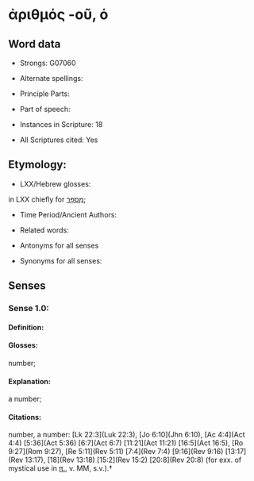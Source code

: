 # ἀριθμός -οῦ, ὁ

<!-- Status: S2=NeedsEdits -->
<!-- Lexica used for edits:   -->

## Word data

* Strongs: G07060

* Alternate spellings:



* Principle Parts: 


* Part of speech: 


* Instances in Scripture: 18

* All Scriptures cited: Yes

## Etymology: 


* LXX/Hebrew glosses: 

in LXX chiefly for [מִסְפָּר](//en-uhl/H4557);

* Time Period/Ancient Authors: 


* Related words: 

* Antonyms for all senses

* Synonyms for all senses: 


## Senses 


### Sense  1.0: 

#### Definition: 

#### Glosses: 

number; 

#### Explanation: 

a number; 

#### Citations: 

number, a number: [Lk 22:3](Luk 22:3), [Jo 6:10](Jhn 6:10), [Ac 4:4](Act 4:4) [5:36](Act 5:36) [6:7](Act 6:7) [11:21](Act 11:21) [16:5](Act 16:5), [Ro 9:27](Rom 9:27), [Re 5:11](Rev 5:11) [7:4](Rev 7:4) [9:16](Rev 9:16) [13:17](Rev 13:17), [18](Rev 13:18) [15:2](Rev 15:2) [20:8](Rev 20:8) (for exx. of mystical use in [π.](), v. MM, s.v.).†
